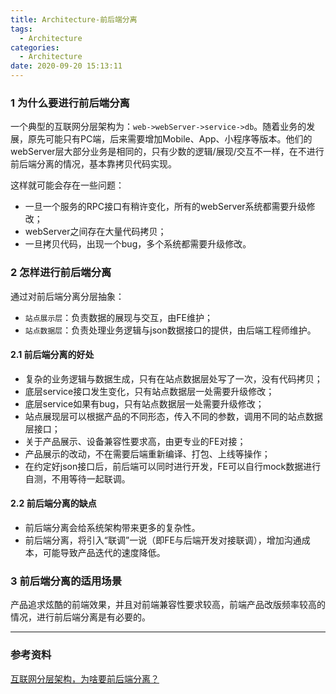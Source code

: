 ```yaml
---
title: Architecture-前后端分离
tags:
  - Architecture
categories:
  - Architecture
date: 2020-09-20 15:13:11
---
```





### 1 为什么要进行前后端分离

一个典型的互联网分层架构为：`web->webServer->service->db`。随着业务的发展，原先可能只有PC端，后来需要增加Mobile、App、小程序等版本。他们的webServer层大部分业务是相同的，只有少数的逻辑/展现/交互不一样，在不进行前后端分离的情况，基本靠拷贝代码实现。

<!--more-->

这样就可能会存在一些问题：

- 一旦一个服务的RPC接口有稍许变化，所有的webServer系统都需要升级修改；
- webServer之间存在大量代码拷贝；
- 一旦拷贝代码，出现一个bug，多个系统都需要升级修改。



### 2 怎样进行前后端分离

通过对前后端分离分层抽象：

- `站点展示层`：负责数据的展现与交互，由FE维护；
- `站点数据层`：负责处理业务逻辑与json数据接口的提供，由后端工程师维护。



#### 2.1 前后端分离的好处

- 复杂的业务逻辑与数据生成，只有在站点数据层处写了一次，没有代码拷贝；
- 底层service接口发生变化，只有站点数据层一处需要升级修改；
- 底层service如果有bug，只有站点数据层一处需要升级修改；
- 站点展现层可以根据产品的不同形态，传入不同的参数，调用不同的站点数据层接口；
- 关于产品展示、设备兼容性要求高，由更专业的FE对接；
- 产品展示的改动，不在需要后端重新编译、打包、上线等操作；
- 在约定好json接口后，前后端可以同时进行开发，FE可以自行mock数据进行自测，不用等待一起联调。



#### 2.2 前后端分离的缺点

- 前后端分离会给系统架构带来更多的复杂性。
- 前后端分离，将引入“联调”一说（即FE与后端开发对接联调），增加沟通成本，可能导致产品迭代的速度降低。



### 3 前后端分离的适用场景

产品追求炫酷的前端效果，并且对前端兼容性要求较高，前端产品改版频率较高的情况，进行前后端分离是有必要的。

------

### 参考资料

[互联网分层架构，为啥要前后端分离？](https://mp.weixin.qq.com/s/-XF_w768tSDFKKqMSxlVyQ)

